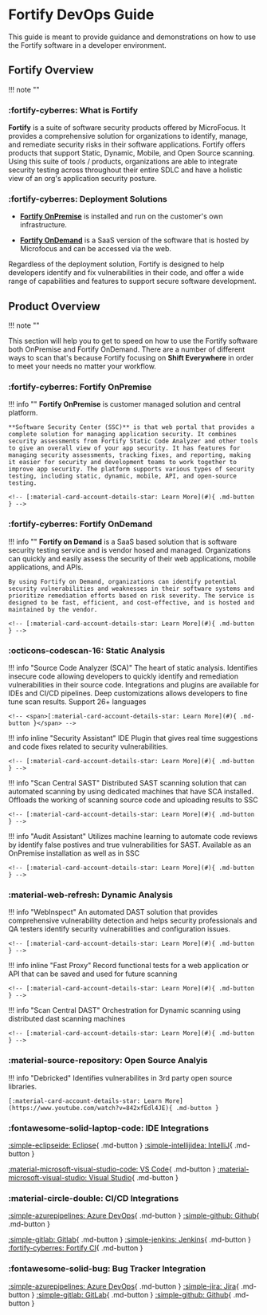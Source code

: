 # Fortify DevOps Guide

This guide is meant to provide guidance and demonstrations on how to use the Fortify software in a developer environment.

## Fortify Overview
!!! note ""

### :fortify-cyberres: <span class="marquee">**What is Fortify**</span>

**Fortify** is a suite of software security products offered by MicroFocus. It provides a comprehensive solution for organizations to identify, manage, and remediate security risks in their software applications. Fortify offers products that support Static, Dynamic, Mobile, and Open Source scanning.
Using this suite of tools / products, organizations are able to integrate security testing across throughout their entire SDLC and have a holistic view of an org's application security posture.


### :fortify-cyberres: <span class="marquee">**Deployment Solutions**</span>

- **[Fortify OnPremise](#fortify-onpremise)** is installed and run on the customer's own infrastructure.

- **[Fortify OnDemand](#fortify-ondemand)** is a SaaS version of the software that is hosted by Microfocus and can be accessed via the web.

Regardless of the deployment solution, Fortify is designed to help developers identify and fix vulnerabilities in their code, and offer a wide range of capabilities and features to support secure software development.


## Product Overview
!!! note ""

This section will help you to get to speed on how to use the Fortify software both OnPremise and Fortify OnDemand.
There are a number of different ways to scan that's because Fortify focusing on **Shift Everywhere** in order to meet your needs no matter your workflow.

### :fortify-cyberres: <span class="marquee">**Fortify OnPremise**</span>

!!! info ""
    **Fortify OnPremise** is customer managed solution and central 
    platform.  
    
    **Software Security Center (SSC)** is that web portal that provides a complete solution for managing application security. It combines security assessments from Fortify Static Code Analyzer and other tools to give an overall view of your app security. It has features for managing security assessments, tracking fixes, and reporting, making it easier for security and development teams to work together to improve app security. The platform supports various types of security testing, including static, dynamic, mobile, API, and open-source testing.

    <!-- [:material-card-account-details-star: Learn More](#){ .md-button } -->

### :fortify-cyberres: <span class="marquee">**Fortify OnDemand**</span>

!!! info ""
    **Fortify on Demand** is a SaaS based solution that is software security testing service and is vendor hosed and managed. Organizations can quickly and easily assess the security of their web applications, mobile applications, and APIs. 
    
    By using Fortify on Demand, organizations can identify potential security vulnerabilities and weaknesses in their software systems and prioritize remediation efforts based on risk severity. The service is designed to be fast, efficient, and cost-effective, and is hosted and maintained by the vendor.

    <!-- [:material-card-account-details-star: Learn More](#){ .md-button } -->

### :octicons-codescan-16: <span class="marquee">**Static Analysis**</span>

!!! info "Source Code Analyzer (SCA)"
    The heart of static analysis.  Identifies insecure code allowing developers to quickly identify and remediation vulnerabilities in their source code.  Integrations and plugins are available for IDEs and CI/CD pipelines.  Deep customizations allows developers to fine tune scan results.  Support 26+ languages

    
    <!-- <span>[:material-card-account-details-star: Learn More](#){ .md-button }</span> -->

!!! info inline "Security Assistant"
    IDE Plugin that gives real time suggestions and code fixes related to security vulnerabilities.

    <!-- [:material-card-account-details-star: Learn More](#){ .md-button } -->

!!! info "Scan Central SAST"
    Distributed SAST scanning solution that can automated scanning by using dedicated machines that have SCA installed.  Offloads the working of scanning source code and uploading results to SSC

    <!-- [:material-card-account-details-star: Learn More](#){ .md-button } -->

!!! info "Audit Assistant"
    Utilizes machine learning to automate code reviews by identify false postives and true vulnerabilities for SAST.  Available as an OnPremise installation as well as in SSC

    <!-- [:material-card-account-details-star: Learn More](#){ .md-button } -->


### :material-web-refresh: <span class="marquee">**Dynamic Analysis**</span>

!!! info "WebInspect"
    An automated DAST solution that provides comprehensive vulnerability detection and helps security professionals and QA testers identify security vulnerabilities and configuration issues. 

    <!-- [:material-card-account-details-star: Learn More](#){ .md-button } -->

!!! info inline "Fast Proxy"
    Record functional tests for a web application or API that can be saved and used for future scanning

    <!-- [:material-card-account-details-star: Learn More](#){ .md-button } -->

!!! info "Scan Central DAST"
    Orchestration for Dynamic scanning using distributed dast scanning machines

    <!-- [:material-card-account-details-star: Learn More](#){ .md-button } -->

### :material-source-repository: <span class="marquee">**Open Source Analyis**</span>

!!! info "Debricked"
    Identifies vulnerabilites in 3rd party open source libraries.

    [:material-card-account-details-star: Learn More](https://www.youtube.com/watch?v=842xfEdl4JE){ .md-button }

### :fontawesome-solid-laptop-code: <span class="marquee">**IDE Integrations**</span>

[:simple-eclipseide: Eclipse](ide/#eclipse){ .md-button }
[:simple-intellijidea: IntelliJ](ide/#intellij-and-android){ .md-button }


[:material-microsoft-visual-studio-code: VS Code](ide/#vs-code){ .md-button }
[:material-microsoft-visual-studio: Visual Studio](ide/#visual-studio){ .md-button }

### :material-circle-double: <span class="marquee">**CI/CD Integrations**</span>

[:simple-azurepipelines: Azure DevOps](quickstart/cicd/#azuredevops){ .md-button }
[:simple-github: Github](quickstart/cicd/#github){ .md-button }

[:simple-gitlab: Gitlab](quickstart/cicd/#gitlab){ .md-button }
[:simple-jenkins: Jenkins](quickstart/cicd/#jenkins){ .md-button }
[:fortify-cyberres: Fortify CI](quickstart/cicd/#fortifyci){ .md-button }

### :fontawesome-solid-bug: <span class="marquee">**Bug Tracker Integration**</span>

[:simple-azurepipelines: Azure DevOps](#){ .md-button }
[:simple-jira: Jira](#){ .md-button }
[:simple-gitlab: GitLab](#){ .md-button }
[:simple-github: Github](#){ .md-button }
